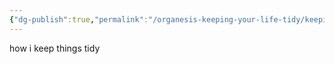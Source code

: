 ```yaml
---
{"dg-publish":true,"permalink":"/organesis-keeping-your-life-tidy/keeping-things-tidy/"}
---
```


how i keep things tidy